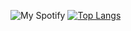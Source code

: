 ![My Spotify](https://spotify-recently-played-readme.vercel.app/api?user=minimalistical&count=5)
[![Top Langs](https://github-readme-stats.vercel.app/api/top-langs/?username=alexanderwallau)](https://github.com/anuraghazra/github-readme-stats)
